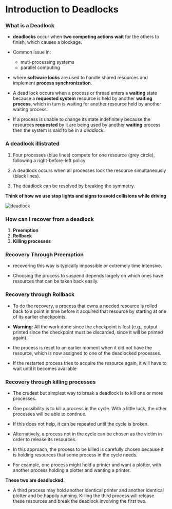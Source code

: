 # Introduction to Deadlocks

### What is a Deadlock

- **deadlocks** occur when **two competing actions wait** for the others to finish, which causes a blockage.

- Common issue in:
    - muti-processing systems
    - parallel computing


-  where **software locks** are used to handle shared resources and implement **process synchronization**.

- A dead lock occurs when a process or thread enters a **waiting** state because a **requested system** resource is held by another **waiting process**, which in turn is waiting for another resource held by another waiting process.

- If a process is unable to change its state indefinitely because the resources **requested** by it are being used by another **waiting** process then the system is said to be in a _deadlock_.

### A deadlock illistrated

1.  Four processes (blue lines) compete for one resource (grey circle), following a right-before-left policy

2. A deadlock occurs when all processes lock the resource simultaneously (black lines).

3. The deadlock can be resolved by breaking the symmetry. 

**Think of how we use stop lights and signs to avoid collisions while driving**

![deadlock](/home/owen/CST-321/Notes/Topic3/screenshots/deadlock.gif)

### How can I recover from a deadlock

1. **Preemption**
2. **Rollback**
3. **Killing processes**


###  Recovery Through Preemption
- recovering this way is typically impossible or extremely time intensive.

- Choosing the process to suspend depends largely on which ones have resources that can be taken back easily.

### Recovery through Rollback
 - To do the recovery, a process that owns a needed resource is rolled back to a point in time before it acquired that resource by starting at one of its earlier checkpoints.

 - **Warning:** All the work done since the checkpoint is lost (e.g., output printed since the checkpoint must be discarded, since it will be printed again).

- the process is reset to an earlier moment when it did not have the resource, which is now assigned to one of the deadlocked processes.

- If the restarted process tries to acquire the resource again, it will have to wait until it becomes available  

### Recovery through killing processes

- The crudest but simplest way to break a deadlock is to kill one or more processes.

- One possibility is to kill a process in the cycle. With a little luck, the other processes will be able to continue.

- If this does not help, it can be repeated until the cycle is broken.

- Alternatively, a process not in the cycle can be chosen as the victim in order to release its resources.

- In this approach, the process to be killed is carefully chosen because it is holding resources that some process in the cycle needs.

- For example, one process might hold a printer and want a plotter, with another process holding a plotter and wanting a printer.

**These two are deadlocked.**

- A third process may hold another identical printer and another identical plotter and be happily running. Killing the third process will release these resources and break the deadlock involving the first two.
